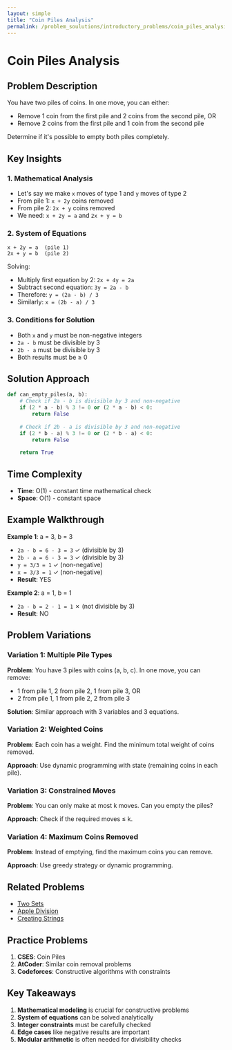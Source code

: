 ```yaml
---
layout: simple
title: "Coin Piles Analysis"
permalink: /problem_soulutions/introductory_problems/coin_piles_analysis
---
```



# Coin Piles Analysis

## Problem Description

You have two piles of coins. In one move, you can either:
- Remove 1 coin from the first pile and 2 coins from the second pile, OR
- Remove 2 coins from the first pile and 1 coin from the second pile

Determine if it's possible to empty both piles completely.

## Key Insights

### 1. Mathematical Analysis
- Let's say we make `x` moves of type 1 and `y` moves of type 2
- From pile 1: `x + 2y` coins removed
- From pile 2: `2x + y` coins removed
- We need: `x + 2y = a` and `2x + y = b`

### 2. System of Equations
```
x + 2y = a  (pile 1)
2x + y = b  (pile 2)
```

Solving:
- Multiply first equation by 2: `2x + 4y = 2a`
- Subtract second equation: `3y = 2a - b`
- Therefore: `y = (2a - b) / 3`
- Similarly: `x = (2b - a) / 3`

### 3. Conditions for Solution
- Both `x` and `y` must be non-negative integers
- `2a - b` must be divisible by 3
- `2b - a` must be divisible by 3
- Both results must be ≥ 0

## Solution Approach

```python
def can_empty_piles(a, b):
    # Check if 2a - b is divisible by 3 and non-negative
    if (2 * a - b) % 3 != 0 or (2 * a - b) < 0:
        return False
    
    # Check if 2b - a is divisible by 3 and non-negative
    if (2 * b - a) % 3 != 0 or (2 * b - a) < 0:
        return False
    
    return True
```

## Time Complexity
- **Time**: O(1) - constant time mathematical check
- **Space**: O(1) - constant space

## Example Walkthrough

**Example 1**: a = 3, b = 3
- `2a - b = 6 - 3 = 3` ✓ (divisible by 3)
- `2b - a = 6 - 3 = 3` ✓ (divisible by 3)
- `y = 3/3 = 1` ✓ (non-negative)
- `x = 3/3 = 1` ✓ (non-negative)
- **Result**: YES

**Example 2**: a = 1, b = 1
- `2a - b = 2 - 1 = 1` ✗ (not divisible by 3)
- **Result**: NO

## Problem Variations

### Variation 1: Multiple Pile Types
**Problem**: You have 3 piles with coins (a, b, c). In one move, you can remove:
- 1 from pile 1, 2 from pile 2, 1 from pile 3, OR
- 2 from pile 1, 1 from pile 2, 2 from pile 3

**Solution**: Similar approach with 3 variables and 3 equations.

### Variation 2: Weighted Coins
**Problem**: Each coin has a weight. Find the minimum total weight of coins removed.

**Approach**: Use dynamic programming with state (remaining coins in each pile).

### Variation 3: Constrained Moves
**Problem**: You can only make at most k moves. Can you empty the piles?

**Approach**: Check if the required moves ≤ k.

### Variation 4: Maximum Coins Removed
**Problem**: Instead of emptying, find the maximum coins you can remove.

**Approach**: Use greedy strategy or dynamic programming.

## Related Problems
- [Two Sets](/cses-analyses/problem_soulutions/introductory_problems/two_sets_analysis)
- [Apple Division](/cses-analyses/problem_soulutions/introductory_problems/apple_division_analysis)
- [Creating Strings](/cses-analyses/problem_soulutions/introductory_problems/creating_strings_analysis)

## Practice Problems
1. **CSES**: Coin Piles
2. **AtCoder**: Similar coin removal problems
3. **Codeforces**: Constructive algorithms with constraints

## Key Takeaways
1. **Mathematical modeling** is crucial for constructive problems
2. **System of equations** can be solved analytically
3. **Integer constraints** must be carefully checked
4. **Edge cases** like negative results are important
5. **Modular arithmetic** is often needed for divisibility checks
